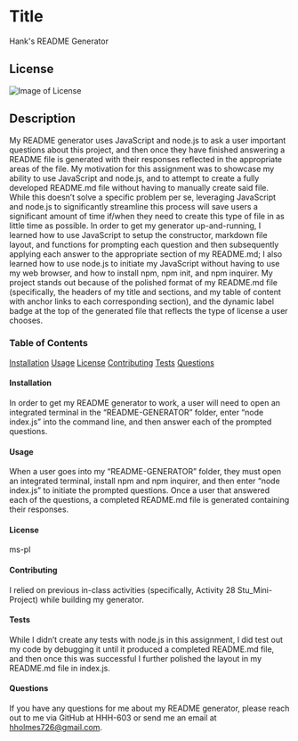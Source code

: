 # Title
Hank's README Generator

## License
![Image of License](https://img.shields.io/static/v1?label=License&message=ms-pl&color=blueviolet)
## Description
My README generator uses JavaScript and node.js to ask a user important questions about this project, and then once they have finished answering a README file is generated with their responses reflected in the appropriate areas of the file. My motivation for this assignment was to showcase my ability to use JavaScript and node.js, and to attempt to create a fully developed README.md file without having to manually create said file. While this doesn’t solve a specific problem per se, leveraging JavaScript and node.js to significantly streamline this process will save users a significant amount of time if/when they need to create this type of file in as little time as possible. In order to get my generator up-and-running, I learned how to use JavaScript to setup the constructor, markdown file layout, and functions for prompting each question and then subsequently applying each answer to the appropriate section of my README.md; I also learned how to use node.js to initiate my JavaScript without having to use my web browser, and how to install npm, npm init, and npm inquirer. My project stands out because of the polished format of my README.md file (specifically, the headers of my title and sections, and my table of content with anchor links to each corresponding section), and the dynamic label badge at the top of the generated file that reflects the type of license a user chooses.

### Table of Contents
[Installation](#installation)
[Usage](#usage)
[License](#license)
[Contributing](#contributing)
[Tests](#tests)
[Questions](#questions)

#### Installation
In order to get my README generator to work, a user will need to open an integrated terminal in the “README-GENERATOR” folder, enter “node index.js” into the command line, and then answer each of the prompted questions.

#### Usage
When a user goes into my “README-GENERATOR” folder, they must open an integrated terminal, install npm and npm inquirer, and then enter “node index.js” to initiate the prompted questions. Once a user that answered each of the questions, a completed README.md file is generated containing their responses.

#### License
ms-pl

#### Contributing
I relied on previous in-class activities (specifically, Activity 28 Stu_Mini-Project) while building my generator.

#### Tests
While I didn’t create any tests with node.js in this assignment, I did test out my code by debugging it until it produced a completed README.md file, and then once this was successful I further polished the layout in my README.md file in index.js.

#### Questions
If you have any questions for me about my README generator, please reach out to me via GitHub at HHH-603 or send me an email at hholmes726@gmail.com.